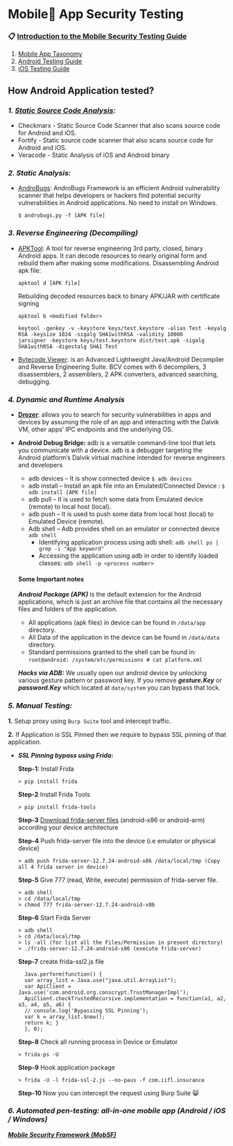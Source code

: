 # Mobile📱 App Security Testing

### 📋 [Introduction to the Mobile Security Testing Guide](https://mobile-security.gitbook.io/mobile-security-testing-guide/overview/0x03-overview)
1. [Mobile App Taxonomy](https://mobile-security.gitbook.io/mobile-security-testing-guide/overview/0x04a-mobile-app-taxonomy)
2. [Android Testing Guide](https://mobile-security.gitbook.io/mobile-security-testing-guide/android-testing-guide/0x05a-platform-overview)
3. [iOS Testing Guide](https://mobile-security.gitbook.io/mobile-security-testing-guide/ios-testing-guide/0x06a-platform-overview)

## How Android Application tested?
### ***1. [Static Source Code Analysis](https://owasp.org/www-community/Source_Code_Analysis_Tools):***
  - Checkmarx - Static Source Code Scanner that also scans source code for Android and iOS.
  - Fortify - Static source code scanner that also scans source code for Android and iOS.
  - Veracode - Static Analysis of iOS and Android binary

### ***2. Static Analysis:***
  - [AndroBugs](https://github.com/AndroBugs/AndroBugs_Framework): AndroBugs Framework is an efficient Android vulnerability scanner that helps developers or hackers find potential security vulnerabilities in Android applications. No need to install on Windows.
  
        $ androbugs.py -f [APK file] 
 
### ***3. Reverse Engineering (Decompiling)***
  - [APKTool](https://github.com/iBotPeaches/Apktool): A tool for reverse engineering 3rd party, closed, binary Android apps. It can decode resources to nearly original form and rebuild them after making some modifications.
    Disassembling Android apk file:
                  
        apktool d [APK file]
    
    Rebuilding decoded resources back to binary APK/JAR with certificate signing
	   
        apktool b <modified folder>
        
        keytool -genkey -v -keystore keys/test.keystore -alias Test -keyalg RSA -keysize 1024 -sigalg SHA1withRSA -validity 10000
        jarsigner -keystore keys/test.keystore dist/test.apk -sigalg SHA1withRSA -digestalg SHA1 Test
  
  - [Bytecode Viewer](https://github.com/Konloch/bytecode-viewer): is an Advanced Lightweight Java/Android Decompiler and Reverse Engineering Suite. BCV comes with 6 decompilers, 3 disassemblers, 2 assemblers, 2 APK converters, advanced searching, debugging.

        

### ***4. Dynamic and Runtime Analysis***
  - **[Drozer](https://github.com/FSecureLABS/drozer)**: allows you to search for security vulnerabilities in apps and devices by assuming the role of an app and interacting with the Dalvik VM, other apps’ IPC endpoints and the underlying OS.
  
  - **Android Debug Bridge:** adb is a versatile command-line tool that lets you communicate with a device. adb is a debugger targeting the Android platform’s Dalvik virtual machine intended for reverse engineers and developers
    - adb devices – It is show connected device ```$ adb devices ``` 
    - adb install – Install an apk file into an Emulated/Connected Device : ``` $ adb install [APK file] ```
    - adb pull – It is used to fetch some data from Emulated device (remote) to local host (local).
    - adb push – It is used to push some data from local host (local) to Emulated Device (remote).
    - Adb shell – Adb provides shell on an emulator or connected device ``` adb shell ```
      - Identifying application process using adb shell: ``` adb shell ps | grep -i "App keyword" ```
      - Accessing the application using adb in order to identify loaded classes: ``` adb shell -p <process number> ```

    #### Some Important notes
    
     ***Android Package (APK)*** is the default extension for the Android applications, which is just an archive file that contains all the necessary files and folders of the application.
  
     - All applications (apk files) in device can be found in ``` /data/app ``` directory.
     - All Data of the application in the device can be found in ```/data/data``` directory.
     - Standard permissions granted to the shell can be found in: ``` root@android: /system/etc/permissions # cat platform.xml ```
 
 
     ***Hacks via ADB:*** We usually open our android device by unlocking various gesture pattern or password key.
      If you remove ***gesture.Key*** or ***password.Key*** which located at ```data/system``` you can bypass that lock.
 
### ***5. Manual Testing:***  
    
   **1.** Setup proxy using ``Burp Suite`` tool and intercept traffic.
 
   **2.** If Application is SSL Pinned then we require to bypass SSL pinning of that application.
 
   - ***SSL Pinning bypass using Frida:***
   
      **Step-1:** Install Frida

		 > pip install frida 
	
      **Step-2** Install Frida Tools

		 > pip install frida-tools

      **Step-3** [Download frida-server files](https://github.com/frida/frida/releases) (android-x86 or android-arm) according your device architecture
	      
      **Step-4** Push frida-server file into the device (i.e emulator or physical device)

		 > adb push frida-server-12.7.24-android-x86 /data/local/tmp (Copy all 4 frida server in device)

      **Step-5** Give 777 (read, Write, execute) permission of frida-server file.

		 > adb shell
		 > cd /data/local/tmp
		 > chmod 777 frida-server-12.7.24-android-x86

      **Step-6** Start Firda Server
     
		 > adb shell
		 > cd /data/local/tmp
		 > ls -all (for list all the Files/Permission in present directory)
		 > ./frida-server-12.7.24-android-x86 (execute frida-server)

      **Step-7** create frida-ssl2.js file
       
       ````
		 Java.perform(function() {
		 var array_list = Java.use("java.util.ArrayList");
		 var ApiClient = Java.use('com.android.org.conscrypt.TrustManagerImpl');
		 ApiClient.checkTrustedRecursive.implementation = function(a1, a2, a3, a4, a5, a6) {
		 // console.log('Bypassing SSL Pinning');
		 var k = array_list.$new();
		 return k; }
		 }, 0);
       ````
       
      **Step-8** Check all running process in Device or Emulator  
	
		 > frida-ps -U
       
      **Step-9** Hook application package 

		 > frida -U -l frida-ssl-2.js --no-paus -f com.iifl.insurance

      **Step-10** Now you can intercept the request using Burp Suite 😸

### ***6. Automated pen-testing: all-in-one mobile app (Android / iOS / Windows)*** 
  ***[Mobile Security Framework (MobSF)](https://mobsf.github.io/docs/#/)***
